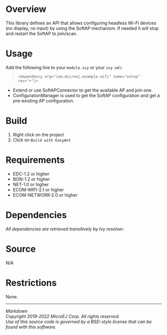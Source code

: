 # Overview

This library defines an API that allows configuring headless Wi-Fi devices (no display, no input) by using the SoftAP mechanism. If needed it will stop and restart the SoftAP to join/scan.

# Usage

Add the following line to your `module.ivy` or your `ivy.xml`:
> `<dependency org="com.microej.example.wifi" name="setup" rev="+"/>`

- Extend or use SoftAPConnector to get the available AP and join one.
- ConfigurationManager is used to get the SoftAP configuration and get a pre-existing AP configuration.

# Build

1. Right click on the project
2. Click on `Build with EasyAnt`

# Requirements

  - EDC-1.2 or higher
  - BON-1.2 or higher
  - NET-1.0 or higher
  - ECOM-WIFI-2.1 or higher
  - ECOM-NETWORK-2.0 or higher

# Dependencies

_All dependencies are retrieved transitively by Ivy resolver_.

# Source

N/A

# Restrictions

None.

---  
_Markdown_   
_Copyright 2019-2022 MicroEJ Corp. All rights reserved._   
_Use of this source code is governed by a BSD-style license that can be found with this software._